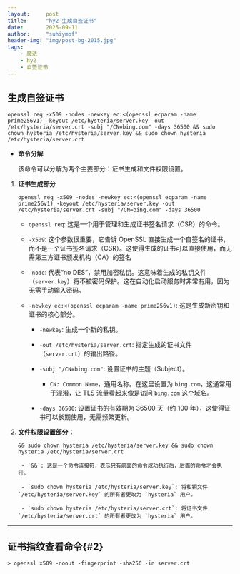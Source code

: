 ```yaml
---
layout:     post
title:      "hy2-生成自签证书"
date:       2025-09-11
author:     "suhiymof"
header-img: "img/post-bg-2015.jpg"
tags:
    - 魔法
    - hy2
    - 自签证书
---
```


## 生成自签证书
```
openssl req -x509 -nodes -newkey ec:<(openssl ecparam -name prime256v1) -keyout /etc/hysteria/server.key -out /etc/hysteria/server.crt -subj "/CN=bing.com" -days 36500 && sudo chown hysteria /etc/hysteria/server.key && sudo chown hysteria /etc/hysteria/server.crt
```

- **命令分解**

    该命令可以分解为两个主要部分：证书生成和文件权限设置。

1. **证书生成部分**

    `openssl req -x509 -nodes -newkey ec:<(openssl ecparam -name prime256v1) -keyout /etc/hysteria/server.key -out /etc/hysteria/server.crt -subj "/CN=bing.com" -days 36500`

    - `openssl req`: 这是一个用于管理和生成证书签名请求（CSR）的命令。

    - `-x509`: 这个参数很重要，它告诉 OpenSSL 直接生成一个自签名的证书，而不是一个证书签名请求（CSR）。这使得生成的证书可以直接使用，而无需第三方证书颁发机构（CA）的签名

    - `-node`: 代表“no DES”，禁用加密私钥。这意味着生成的私钥文件（`server.key`）将不被密码保护。这在自动化启动服务时非常有用，因为无需手动输入密码。

    - `-newkey ec:<(openssl ecparam -name prime256v1)`: 这是生成新密钥和证书的核心部分。

        - `-newkey`: 生成一个新的私钥。

        - `-out /etc/hysteria/server.crt`: 指定生成的证书文件（`server.crt`）的输出路径。

        - `-subj "/CN=bing.com"`: 设置证书的主题（Subject）。

            - `CN: Common Name`，通用名称。在这里设置为 `bing.com`，这通常用于混淆，让 TLS 流量看起来像是访问 `bing.com` 这个域名。

        - `-days 36500`: 设置证书的有效期为 36500 天（约 100 年），这使得证书可以长期使用，无需频繁更新。

2. **文件权限设置部分：**

    `&& sudo chown hysteria /etc/hysteria/server.key && sudo chown hysteria /etc/hysteria/server.crt`

        - `&&`: 这是一个命令连接符，表示只有前面的命令成功执行后，后面的命令才会执行。

        - `sudo chown hysteria /etc/hysteria/server.key`: 将私钥文件 `/etc/hysteria/server.key` 的所有者更改为 `hysteria` 用户。

        - `sudo chown hysteria /etc/hysteria/server.crt`: 将证书文件 `/etc/hysteria/server.crt` 的所有者更改为 `hysteria` 用户。


---

## 证书指纹查看命令{#2}
    > openssl x509 -noout -fingerprint -sha256 -in server.crt